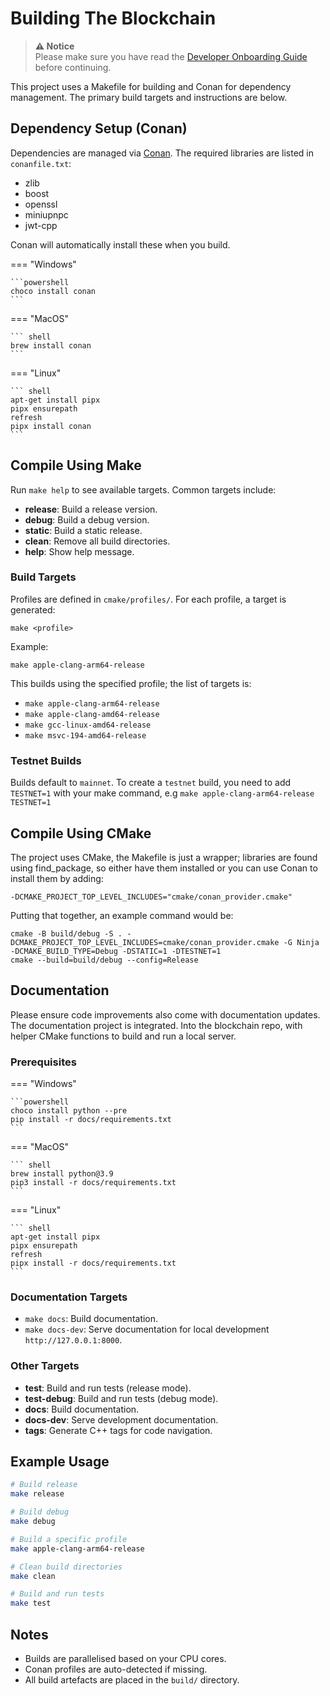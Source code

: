 # Building The Blockchain

> **⚠️ Notice**  
> Please make sure you have read the [Developer Onboarding Guide](index.md) before continuing.

This project uses a Makefile for building and Conan for dependency management. The primary build targets and instructions are below.

## Dependency Setup (Conan)

Dependencies are managed via [Conan](https://conan.io/). The required libraries are listed in `conanfile.txt`:

- zlib
- boost
- openssl
- miniupnpc
- jwt-cpp

Conan will automatically install these when you build.



=== "Windows"

    ```powershell
    choco install conan 
    ```

=== "MacOS"

    ``` shell
    brew install conan
    ```

=== "Linux"

    ``` shell
    apt-get install pipx
    pipx ensurepath
    refresh
    pipx install conan
    ```



## Compile Using Make

Run `make help` to see available targets. Common targets include:

- **release**: Build a release version.
- **debug**: Build a debug version.
- **static**: Build a static release.
- **clean**: Remove all build directories.
- **help**: Show help message.

### Build Targets

Profiles are defined in `cmake/profiles/`. For each profile, a target is generated:
```
make <profile>
```
Example:
```
make apple-clang-arm64-release
```
This builds using the specified profile; the list of targets is:

- `make apple-clang-arm64-release`
- `make apple-clang-amd64-release`
- `make gcc-linux-amd64-release`
- `make msvc-194-amd64-release`

### Testnet Builds

Builds default to `mainnet`. To create a `testnet` build, you need to add `TESTNET=1` with your make command, e.g `make apple-clang-arm64-release TESTNET=1`


## Compile Using CMake

The project uses CMake, the Makefile is just a wrapper; libraries are found using find_package, so either have them installed 
or you can use Conan to install them by adding: 

`-DCMAKE_PROJECT_TOP_LEVEL_INCLUDES="cmake/conan_provider.cmake"`

Putting that together, an example command would be:
```
cmake -B build/debug -S . -DCMAKE_PROJECT_TOP_LEVEL_INCLUDES=cmake/conan_provider.cmake -G Ninja -DCMAKE_BUILD_TYPE=Debug -DSTATIC=1 -DTESTNET=1
cmake --build=build/debug --config=Release
```

## Documentation

Please ensure code improvements also come with documentation updates. The documentation project is integrated.
Into the blockchain repo, with helper CMake functions to build and run a local server.

### Prerequisites


=== "Windows"

    ```powershell
    choco install python --pre 
    pip install -r docs/requirements.txt
    ```

=== "MacOS"

    ``` shell
    brew install python@3.9
    pip3 install -r docs/requirements.txt
    ```

=== "Linux"

    ``` shell
    apt-get install pipx
    pipx ensurepath
    refresh
    pipx install -r docs/requirements.txt
    ```


### Documentation Targets

- `make docs`: Build documentation.
- `make docs-dev`: Serve documentation for local development `http://127.0.0.1:8000`.

### Other Targets

- **test**: Build and run tests (release mode).
- **test-debug**: Build and run tests (debug mode).
- **docs**: Build documentation.
- **docs-dev**: Serve development documentation.
- **tags**: Generate C++ tags for code navigation.

## Example Usage

```sh
# Build release
make release

# Build debug
make debug

# Build a specific profile
make apple-clang-arm64-release

# Clean build directories
make clean

# Build and run tests
make test
```

## Notes

- Builds are parallelised based on your CPU cores.
- Conan profiles are auto-detected if missing.
- All build artefacts are placed in the `build/` directory.

